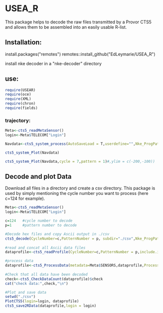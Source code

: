 # USEA_R

This package helps to decode the raw files transmitted by a Provor CTS5 and allows them to be assembled into an easily usable R-list.

## Installation:

install.packages("remotes") remotes::install_github("EdLeymarie/USEA_R")

install nke decoder in a "nke-decoder" directory

## use:

``` R
require(USEAR) 
require(oce) 
require(XML) 
require(chron) 
require(fields) 
```

### trajectory:

``` R
Meta<-cts5_readMetaSensor() 
login<-Meta$TELECOM["Login"]

Navdata<-cts5_system_process(AutoSaveLoad = T,userdefine="",Nke_ProgPath=your_nke-decoder_directory) 

cts5_system_Plot(Navdata) 

cts5_system_Plot(Navdata,cycle = 7,pattern = 1)#,ylim = c(-200,-100))
```

## Decode and plot Data

Download all files in a directory and create a csv directory.
This package is used by simply mentioning the cycle number you want to process (here c=124 for example).

``` R
Meta<-cts5_readMetaSensor() 
login<-Meta$TELECOM["Login"]

c=124   #cycle number to decode
p=1     #pattern number to decode

#Decode hex files and copy Ascii output in ./csv
cts5_decode(CycleNumber=c,PatternNumber = p, subdir="./csv",Nke_ProgPath=your_nke-decoder_directory)   
 
#read and concat all Ascii data files
dataprofile<-cts5_readProfile(CycleNumber=c,PatternNumber = p,include.inifile=T)

#process data
dataprofile<-cts5_ProcessData(metadata=Meta$SENSORS,dataprofile,ProcessUncalibrated = T)   
 
#Check that all data have been decoded
check<-cts5_CheckDataCount(dataprofile)$check   
cat("check data:",check,"\n")

#Plot and save data
setwd("./csv")  
PlotCTS5(login=login, dataprofile)  
cts5_save2RData(dataprofile,login = login)
```
